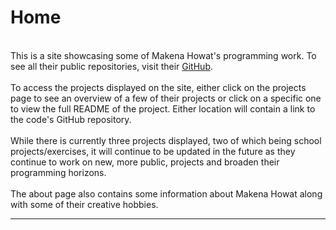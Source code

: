 
# Home
\
This is a site showcasing some of Makena Howat's programming work. To see all their public repositories, visit their [GitHub].\
\
To access the projects displayed on the site, either click on the projects page to see an overview of a few of their projects or click on a specific one to view the full README of the project. Either location will contain a link to the code's GitHub repository. \
\
While there is currently three projects displayed, two of which being school projects/exercises, it will continue to be updated in the future as they continue to work on new, more public, projects and broaden their programming horizons.\
\
The about page also contains some information about Makena Howat along with some of their creative hobbies.

----


[GitHub]: https://github.com/MakenaH
